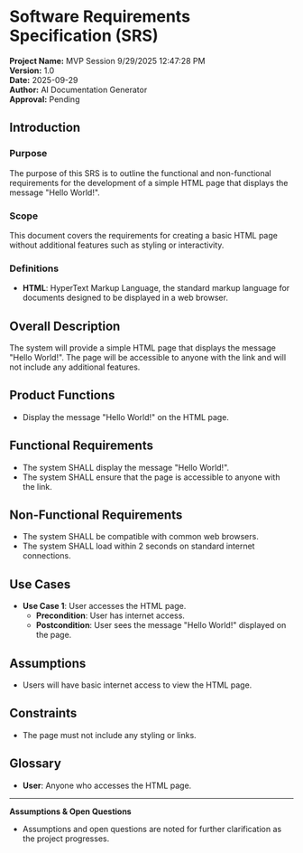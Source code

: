 # Software Requirements Specification (SRS)

**Project Name:** MVP Session 9/29/2025 12:47:28 PM  
**Version:** 1.0  
**Date:** 2025-09-29  
**Author:** AI Documentation Generator  
**Approval:** Pending  

## Introduction  
### Purpose  
The purpose of this SRS is to outline the functional and non-functional requirements for the development of a simple HTML page that displays the message "Hello World!".

### Scope  
This document covers the requirements for creating a basic HTML page without additional features such as styling or interactivity.  

### Definitions  
- **HTML**: HyperText Markup Language, the standard markup language for documents designed to be displayed in a web browser.  

## Overall Description  
The system will provide a simple HTML page that displays the message "Hello World!". The page will be accessible to anyone with the link and will not include any additional features.

## Product Functions  
- Display the message "Hello World!" on the HTML page.  

## Functional Requirements  
- The system SHALL display the message "Hello World!".  
- The system SHALL ensure that the page is accessible to anyone with the link.  

## Non-Functional Requirements  
- The system SHALL be compatible with common web browsers.  
- The system SHALL load within 2 seconds on standard internet connections.  

## Use Cases  
- **Use Case 1**: User accesses the HTML page.  
  - **Precondition**: User has internet access.  
  - **Postcondition**: User sees the message "Hello World!" displayed on the page.  

## Assumptions  
- Users will have basic internet access to view the HTML page.  

## Constraints  
- The page must not include any styling or links.  

## Glossary  
- **User**: Anyone who accesses the HTML page.  

---  

**Assumptions & Open Questions**  
- Assumptions and open questions are noted for further clarification as the project progresses.